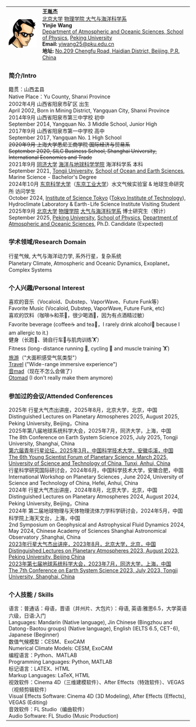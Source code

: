<html lang="zh-CN">
<head>
    <meta charset="UTF-8">
    <meta name="viewport" content="width=device-width, initial-scale=1.0">
    <title>王胤杰 - 个人简历</title>
</head>
<body>
<table>
    <tr>
        <td>
            <img src="/avatar.jpg" alt="王胤杰头像" width="150">
        </td>
        <td>
            <strong>王胤杰</strong><br>
            <a href="https://www.pku.edu.cn/" target="_blank">北京大学</a> <a href="https://www.phy.pku.edu.cn/" target="_blank">物理学院 大气与海洋科学系</a><br>
            <strong>Yinjie Wang</strong><br>
            <a href="https://www.phy.pku.edu.cn/" target="_blank">Department of Atmospheric and Oceanic Sciences, School of Physics</a>, <a href="https://www.pku.edu.cn/" target="_blank">Peking University</a><br>
            <strong>Email:</strong> <a href="mailto:yjwang25@pku.edu.cn">yjwang25@pku.edu.cn</a><br>
            <strong>地址: </strong><a href="https://www.bing.com/maps?cp=39.992806%7E116.305801&lvl=16.0" target="_blank">No.209 Chengfu Road, Haidian District, Beijing, P.R. China</a><br>
        </td>
    </tr>
    <tr>
        <td colspan="2">
            <h3>简介/Intro</h3>
            籍贯：山西盂县<br>
            Native Place：Yu County, Shanxi Province<br>
            2002年4月 山西省阳泉市矿区 出生<br>
            April 2002, Born in Mining District, Yangquan City, Shanxi Province<br>
            2014年9月 山西省阳泉市第三中学校 初中<br>
            September 2014, Yangquan No. 3 Middle School, Junior High<br>
            2017年9月 山西省阳泉市第一中学校 高中<br>
            September 2017, Yangquan No. 1 High School<br>
            <s>2020年9月 上海大学悉尼工商学院 国际经济与贸易系</s><br>
            <s>September 2020, SILC Business School, Shanghai University, International Economics and Trade</s><br>
            2021年9月 <a href="https://www.tongji.edu.cn/" target="_blank">同济大学</a> <a href="https://mgg.tongji.edu.cn/" target="_blank">海洋与地球科学学院</a> 海洋科学系 本科<br>
            September 2021, <a href="https://www.tongji.edu.cn/" target="_blank">Tongji University</a>, <a href="https://mgg.tongji.edu.cn/" target="_blank">School of Ocean and Earth Sciences</a>, Marine Science - Bachelor's Degree<br>
            2024年10月 <a href="https://www.isct.ac.jp/en" target="_blank">东京科学大学</a>（<a href="https://www.titech.ac.jp/english" target="_blank">东京工业大学</a>）水文气候实验室 & 地球生命研究所 访问学生<br>
            October 2024, <a href="https://www.isct.ac.jp/en" target="_blank">Institute of Science Tokyo</a> (<a href="https://www.titech.ac.jp/english" target="_blank">Tokyo Institute of Technology</a>), Hydroclimate Laboratory & Earth-Life Science Institute Visiting Student<br>
            2025年9月 <a href="https://www.pku.edu.cn/" target="_blank">北京大学</a> <a href="https://www.phy.pku.edu.cn/" target="_blank">物理学院</a> <a href="https://www.atmos.pku.edu.cn/index.htm" target="_blank">大气与海洋科学系</a> 博士研究生（预计）<br>
            September 2025, <a href="https://www.pku.edu.cn/" target="_blank">Peking University</a>, <a href="https://www.phy.pku.edu.cn/" target="_blank">School of Physics</a>, <a href="https://www.atmos.pku.edu.cn/index.htm" target="_blank">Department of Atmospheric and Oceanic Sciences</a>, Ph.D. Candidate (Expected)<br>
        </td>
    </tr>
    <tr>
        <td colspan="2">
            <h3>学术领域/Research Domain</h3>
            行星气候, 大气与海洋动力学, 系外行星，复杂系统<br>
            Planetary Climate, Atmospheric and Oceanic Dynamics, Exoplanet，Complex Systems<br>
        </td>
    </tr>
    <tr>
        <td colspan="2">
            <h3>个人兴趣/Personal Interest</h3>
            喜欢的音乐（Vocaloid、Dubstep、VaporWave、Future Funk等）<br>
            Favorite Music (Vocaloid, Dubstep, VaporWave, Future Funk, etc)<br>
            喜欢的饮料（咖啡☕️和茶🍵，很少喝酒🍺，因为有点酒精过敏）<br>
            Favorite beverage (coffee☕️ and tea🍵，I rarely drink alcohol🍺 because I am allergic to it.)<br>
            健身（长跑🏃、骑自行车🚴与肌肉训练🏋️）<br>
            Fitness (long-distance running 🏃, cycling 🚴 and muscle training 🏋️)<br>
            <a href="https://infoseeker.cn/Travels" target="_blank">旅游</a>（"大面积感受气氛类型"）<br>
            <a href="https://infoseeker.cn/Travels" target="_blank">Travel</a> ("Wide-range immersive experience")<br>
            <a href="https://infoseeker.cn/Otomad&Visual" target="_blank">音mad</a>（现在不怎么会做了）<br>
            <a href="https://infoseeker.cn/Otomad&Visual" target="_blank">Otomad</a> (I don't really make them anymore)<br>
        </td>
    </tr>
    <tr>
        <td colspan="2">
            <h3>参加过的会议/Attended Conferences</h3>
            2025年 行星大气杰出讲座，2025年8月，北京大学，北京，中国<br>
            Distinguished Lectures on Planetary Atmospheres 2025, August 2025, Peking University, Beijing，China<br>
            2025年第八届地球系统科学大会，2025年7月，同济大学，上海，中国<br>
            The 8th Conference on Earth System Science 2025, July 2025, Tongji University, Shanghai, China<br>
            <a href="https://www.ysfps.com/" target="_blank">第六届青年行星论坛，2025年3月，中国科学技术大学，安徽屯溪，中国</a><br>
            <a href="https://www.ysfps.com/" target="_blank">The 6th Young Scientist Forum of Planetary Science ,March 2025, University of Science and Technology of China, Tunxi, Anhui, China</a><br>
            行星科学研究国际研讨会，2024年6月，中国科学技术大学，安徽合肥，中国<br>
            International Workshop on Planetary Sciences , June 2024, University of Science and Technology of China, Hefei, Anhui, China<br>
            2024年 行星大气杰出讲座，2024年8月，北京大学，北京，中国<br>
            Distinguished Lectures on Planetary Atmospheres 2024, August 2024, Peking University, Beijing，China<br>
            2024年 第二届地球物理与天体物理流体力学科学研讨会，2024年5月，中国科学院上海天文台，上海，中国<br>
            2nd Symposium on Geophysical and Astrophysical Fluid Dynamics 2024, May 2024, Chinese Academy of Sciences Shanghai Astronomical Observatory ,Shanghai, China<br>
            <a href="https://www.atmos.pku.edu.cn/kxzb/xzbg/tybg/152073.htm" target="_blank">2023年行星大气杰出讲座，2023年8月，北京大学，北京，中国</a><br>
            <a href="https://www.atmos.pku.edu.cn/kxzb/xzbg/tybg/152073.htm" target="_blank">Distinguished Lectures on Planetary Atmospheres 2023, August 2023, Peking University, Beijing China</a><br>
            <a href="http://www.cess.org.cn/Data/List/hyjj" target="_blank">2023年第七届地球系统科学大会，2023年7月，同济大学，上海，中国</a><br>
            <a href="http://www.cess.org.cn/Data/List/hyjj" target="_blank">The 7th Conference on Earth System Science 2023, July 2023, Tongji University, Shanghai, China</a><br>
        </td>
    </tr>
    <tr>
        <td colspan="2">
            <h3>个人技能 / Skills</h3>
            语言：普通话：母语，晋语（并州片、大包片）：母语, 英语:雅思6.5，大学英语六级，日语:入门<br>
            Languages: Mandarin (Native language), Jin Chinese (Bingzhou and Datong-Baotou groups) (Native language), English (IELTS 6.5, CET-6), Japanese (Beginner)<br>
            数值气候模型：CESM、ExoCAM<br>
            Numerical Climate Models: CESM, ExoCAM<br>
            编程语言：Python、MATLAB<br>
            Programming Languages: Python, MATLAB<br>
            标记语言：LATEX、HTML<br>
            Markup Languages: LaTeX, HTML<br>
            视效软件：Cinema 4D（三维建模软件）、After Effects（特效软件）、VEGAS（视频剪辑软件）<br>
            Visual Effects Software: Cinema 4D (3D Modeling), After Effects (Effects), VEGAS (Editing)<br>
            音效软件：FL Studio（编曲软件）<br>
            Audio Software: FL Studio (Music Production)<br>
        </td>
    </tr>
</table>
</body>
</html>